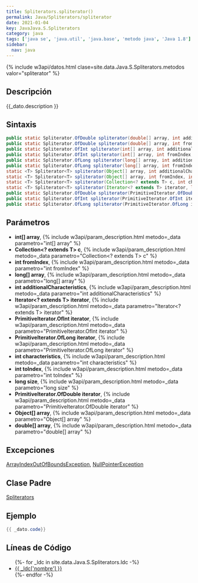 ```yaml
---
title: Spliterators.spliterator()
permalink: Java/Spliterators/spliterator
date: 2021-01-04
key: JavaJava.S.Spliterators
category: java
tags: ['java se', 'java.util', 'java.base', 'metodo java', 'Java 1.8']
sidebar: 
  nav: java
---
```


{% include w3api/datos.html clase=site.data.Java.S.Spliterators.metodos valor="spliterator" %}

## Descripción
{{_dato.description }}

## Sintaxis
~~~java
public static Spliterator.OfDouble spliterator(double[] array, int additionalCharacteristics)
public static Spliterator.OfDouble spliterator(double[] array, int fromIndex, int toIndex, int additionalCharacteristics)
public static Spliterator.OfInt spliterator(int[] array, int additionalCharacteristics)
public static Spliterator.OfInt spliterator(int[] array, int fromIndex, int toIndex, int additionalCharacteristics)
public static Spliterator.OfLong spliterator(long[] array, int additionalCharacteristics)
public static Spliterator.OfLong spliterator(long[] array, int fromIndex, int toIndex, int additionalCharacteristics)
static <T> Spliterator<T> spliterator(Object[] array, int additionalCharacteristics)
static <T> Spliterator<T> spliterator(Object[] array, int fromIndex, int toIndex, int additionalCharacteristics)
static <T> Spliterator<T> spliterator(Collection<? extends T> c, int characteristics)
static <T> Spliterator<T> spliterator(Iterator<? extends T> iterator, long size, int characteristics)
public static Spliterator.OfDouble spliterator(PrimitiveIterator.OfDouble iterator, long size, int characteristics)
public static Spliterator.OfInt spliterator(PrimitiveIterator.OfInt iterator, long size, int characteristics)
public static Spliterator.OfLong spliterator(PrimitiveIterator.OfLong iterator, long size, int characteristics)
~~~

## Parámetros
* **int[] array**,  {% include w3api/param_description.html metodo=_data parametro="int[] array" %}
* **Collection&lt;? extends T&gt; c**,  {% include w3api/param_description.html metodo=_data parametro="Collection<? extends T> c" %}
* **int fromIndex**,  {% include w3api/param_description.html metodo=_data parametro="int fromIndex" %}
* **long[] array**,  {% include w3api/param_description.html metodo=_data parametro="long[] array" %}
* **int additionalCharacteristics**,  {% include w3api/param_description.html metodo=_data parametro="int additionalCharacteristics" %}
* **Iterator&lt;? extends T&gt; iterator**,  {% include w3api/param_description.html metodo=_data parametro="Iterator<? extends T> iterator" %}
* **PrimitiveIterator.OfInt iterator**,  {% include w3api/param_description.html metodo=_data parametro="PrimitiveIterator.OfInt iterator" %}
* **PrimitiveIterator.OfLong iterator**,  {% include w3api/param_description.html metodo=_data parametro="PrimitiveIterator.OfLong iterator" %}
* **int characteristics**,  {% include w3api/param_description.html metodo=_data parametro="int characteristics" %}
* **int toIndex**,  {% include w3api/param_description.html metodo=_data parametro="int toIndex" %}
* **long size**,  {% include w3api/param_description.html metodo=_data parametro="long size" %}
* **PrimitiveIterator.OfDouble iterator**,  {% include w3api/param_description.html metodo=_data parametro="PrimitiveIterator.OfDouble iterator" %}
* **Object[] array**,  {% include w3api/param_description.html metodo=_data parametro="Object[] array" %}
* **double[] array**,  {% include w3api/param_description.html metodo=_data parametro="double[] array" %}

## Excepciones
[ArrayIndexOutOfBoundsException](/Java/ArrayIndexOutOfBoundsException/), [NullPointerException](/Java/NullPointerException/)

## Clase Padre
[Spliterators](/Java/Spliterators/)

## Ejemplo
~~~java
{{ _dato.code}}
~~~

## Líneas de Código
<ul>
{%- for _ldc in site.data.Java.S.Spliterators.ldc -%}
   <li>
       <a href="{{_ldc['url'] }}">{{ _ldc['nombre'] }}</a>
   </li>
{%- endfor -%}
</ul>
